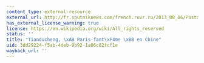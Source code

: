 ```yaml
---
content_type: external-resource
external_url: http://fr.sputniknews.com/french.ruvr.ru/2013_08_06/Pustaja-kopija-Parizha-pod-SHanhaem-5562/#232780653
has_external_license_warning: true
license: https://en.wikipedia.org/wiki/All_rights_reserved
status: ''
title: "Tianducheng, \xAB Paris-fant\xF4me \xBB en Chine"
uid: 3dd29224-f5ab-4deb-9b92-1a06c82fcf1e
wayback_url: ''
---
```

